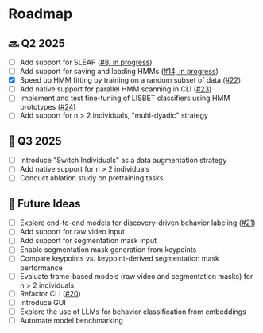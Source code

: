 # Roadmap

## 🔜 Q2 2025
- [ ] Add support for SLEAP ([#8, in progress](https://github.com/BelloneLab/lisbet/issues/8))
- [ ] Add support for saving and loading HMMs ([#14, in progress](https://github.com/BelloneLab/lisbet/issues/14))
- [x] Speed up HMM fitting by training on a random subset of data ([#22](https://github.com/BelloneLab/lisbet/issues/22))
- [ ] Add native support for parallel HMM scanning in CLI ([#23](https://github.com/BelloneLab/lisbet/issues/23))
- [ ] Implement and test fine-tuning of LISBET classifiers using HMM prototypes ([#24](https://github.com/BelloneLab/lisbet/issues/24))
- [ ] Add support for n > 2 individuals, "multi-dyadic" strategy

## 📅 Q3 2025
- [ ] Introduce "Switch Individuals" as a data augmentation strategy
- [ ] Add native support for n > 2 individuals
- [ ] Conduct ablation study on pretraining tasks

## 🔮 Future Ideas
- [ ] Explore end-to-end models for discovery-driven behavior labeling ([#21](https://github.com/BelloneLab/lisbet/issues/21))
- [ ] Add support for raw video input
- [ ] Add support for segmentation mask input
- [ ] Enable segmentation mask generation from keypoints
- [ ] Compare keypoints vs. keypoint-derived segmentation mask performance
- [ ] Evaluate frame-based models (raw video and segmentation masks) for n > 2 individuals
- [ ] Refactor CLI ([#20](https://github.com/BelloneLab/lisbet/issues/20))
- [ ] Introduce GUI
- [ ] Explore the use of LLMs for behavior classification from embeddings
- [ ] Automate model benchmarking
